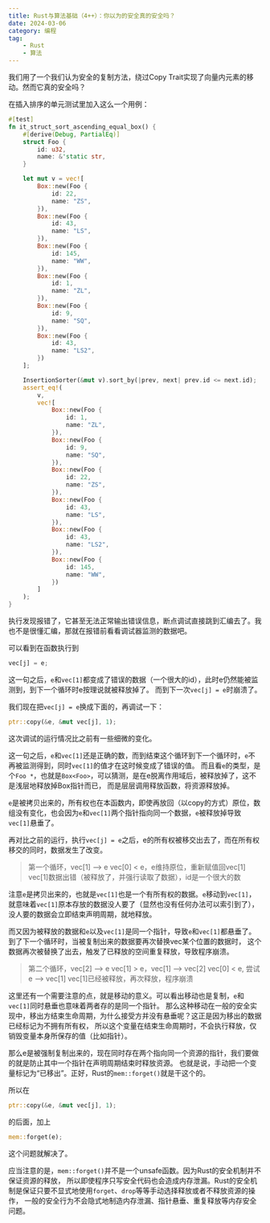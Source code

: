 ```yaml
---
title: Rust与算法基础（4++）：你以为的安全真的安全吗？
date: 2024-03-06
category: 编程
tag:
    - Rust
    - 算法
---
```


我们用了一个我们认为安全的复制方法，绕过Copy Trait实现了向量内元素的移动。然而它真的安全吗？

在插入排序的单元测试里加入这么一个用例：

```rust
#[test]
fn it_struct_sort_ascending_equal_box() {
    #[derive(Debug, PartialEq)]
    struct Foo {
        id: u32,
        name: &'static str,
    }

    let mut v = vec![
        Box::new(Foo {
            id: 22,
            name: "ZS",
        }),
        Box::new(Foo {
            id: 43,
            name: "LS",
        }),
        Box::new(Foo {
            id: 145,
            name: "WW",
        }),
        Box::new(Foo {
            id: 1,
            name: "ZL",
        }),
        Box::new(Foo {
            id: 9,
            name: "SQ",
        }),
        Box::new(Foo {
            id: 43,
            name: "LS2",
        })
    ];

    InsertionSorter(&mut v).sort_by(|prev, next| prev.id <= next.id);
    assert_eq!(
        v,
        vec![
            Box::new(Foo {
                id: 1,
                name: "ZL",
            }),
            Box::new(Foo {
                id: 9,
                name: "SQ",
            }),
            Box::new(Foo {
                id: 22,
                name: "ZS",
            }),
            Box::new(Foo {
                id: 43,
                name: "LS",
            }),
            Box::new(Foo {
                id: 43,
                name: "LS2",
            }),
            Box::new(Foo {
                id: 145,
                name: "WW",
            })
        ]
    );
}
```

执行发现报错了，它甚至无法正常输出错误信息，断点调试直接跳到汇编去了。我也不是很懂汇编，那就在报错前看看调试器监测的数据吧。

可以看到在函数执行到
```rust
vec[j] = e;
```

这一句之后，`e`和`vec[1]`都变成了错误的数据（一个很大的id），此时e仍然能被监测到，到下一个循环时e按理说就被释放掉了。
而到下一次`vec[j] = e`时崩溃了。

我们现在把`vec[j] = e`换成下面的，再调试一下：
```rust
ptr::copy(&e, &mut vec[j], 1);
```
这次调试的运行情况比之前有一些细微的变化。

这一句之后，`e`和`vec[1]`还是正确的数，而到结束这个循环到下一个循环时，`e`不再被监测得到，同时`vec[1]`的值才在这时候变成了错误的值。
而且看`e`的类型，是个`Foo *`，也就是`Box<Foo>`，可以猜测，是在e脱离作用域后，被释放掉了，这不是浅层地释放掉Box指针而已，
而是层层调用释放函数，将资源释放掉。

`e`是被拷贝出来的，所有权也在本函数内，即使再放回（以copy的方式）原位，数组没有变化，也会因为`e`和`vec[1]`两个指针指向同一个数据，`e`被释放掉导致`vec[1]`悬垂了。

再对比之前的运行，执行`vec[j] = e`之后，e的所有权被移交出去了，而在所有权移交的同时，数据发生了改变。

> 第一个循环，vec\[1\] --> e
> vec\[0\] < e，e维持原位，重新赋值回vec\[1\]
> vec\[1\]数据出错（被释放了，并强行读取了数据），id是一个很大的数

注意`e`是拷贝出来的，也就是`vec[1]`也是一个有所有权的数据。`e`移动到`vec[1]`，就意味着`vec[1]`原本存放的数据没人要了（显然也没有任何办法可以索引到了），没人要的数据会立即结束声明周期，就地释放。

而又因为被释放的数据和`e`以及`vec[1]`是同一个指针，导致`e`和`vec[1]`都悬垂了。到了下一个循环时，当被复制出来的数据要再次替换vec某个位置的数据时，
这个数据再次被替换了出去，触发了已释放的空间重复释放，导致程序崩溃。

> 第二个循环，vec\[2\] --> e
> vec\[1\] > e，vec\[1\] --> vec\[2\]
> vec\[0\] < e, 尝试e --> vec\[1\]
> vec\[1\]已经被释放，再次释放，程序崩溃

这里还有一个需要注意的点，就是移动的意义。可以看出移动也是复制，`e`和`vec[1]`同时悬垂也意味着两者存的是同一个指针。
那么这种移动在一般的安全实现中，移出方结束生命周期，为什么接受方并没有悬垂呢？这正是因为移出的数据已经标记为不拥有所有权，
所以这个变量在结束生命周期时，不会执行释放，仅销毁变量本身所保存的值（比如指针）。

那么e是被强制复制出来的，现在同时存在两个指向同一个资源的指针，我们要做的就是防止其中一个指针在声明周期结束时释放资源。
也就是说，手动把一个变量标记为“已移出”。正好，Rust的`mem::forget()`就是干这个的。

所以在
```rust
ptr::copy(&e, &mut vec[j], 1);
```
的后面，加上
```rust
mem::forget(e);
```

这个问题就解决了。

应当注意的是，`mem::forget()`并不是一个unsafe函数。因为Rust的安全机制并不保证资源的释放，
所以即使程序只写安全代码也会造成内存泄漏。Rust的安全机制是保证只要不显式地使用`forget`、`drop`等等手动选择释放或者不释放资源的操作，
一般的安全行为不会隐式地制造内存泄漏、指针悬垂、重复释放等内存安全问题。
